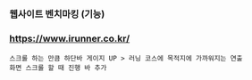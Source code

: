 ### 웹사이트 벤치마킹 (기능)

 ### https://www.irunner.co.kr/
    스크롤 하는 만큼 하단바 게이지 UP > 러닝 코스에 목적지에 가까워지는 연출
    화면 스크롤 할 때 진행 바 추가 

 
 
